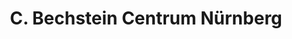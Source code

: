 ---
title: "C. Bechstein Centrum Nürnberg"
url: /nuernberg/c-bechstein-centrum-nuernberg/
shop: Instrumente
---